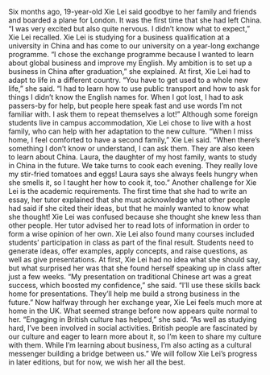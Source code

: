 Six months ago, 19-year-old Xie Lei said goodbye to her family and friends and boarded a plane for London. It was the first time that she had left China.
“I was very excited but also quite nervous. I didn’t know what to expect,” Xie Lei recalled.
Xie Lei is studying for a business qualification at a university in China and has come to our university on a year-long exchange programme. “I chose the exchange programme because I wanted to learn about global business and improve my English. My ambition is to set up a business in China after graduation,” she explained.
At first, Xie Lei had to adapt to life in a different country. “You have to get used to a whole new life,” she said. “I had to learn how to use public transport and how to ask for things I didn’t know the English names for. When I got lost, I had to ask passers-by for help, but people here speak fast and use words I’m not familiar with. I ask them to repeat themselves a lot!”
Although some foreign students live in campus accommodation, Xie Lei chose to live with a host family, who can help with her adaptation to the new culture. “When I miss home, I feel comforted to have a second family,” Xie Lei said. “When there’s something I don’t know or understand, I can ask them. They are also keen to learn about China. Laura, the daughter of my host family, wants to study in China in the future. We take turns to cook each evening. They really love my stir-fried tomatoes and eggs! Laura says she always feels hungry when she smells it, so I taught her how to cook it, too.”
Another challenge for Xie Lei is the academic requirements. The first time that she had to write an essay, her tutor explained that she must acknowledge what other people had said if she cited their ideas, but that he mainly wanted to know what she thought! Xie Lei was confused because she thought she knew less than other people. Her tutor advised her to read lots of information in order to form a wise opinion of her own.
Xie Lei also found many courses included students’ participation in class as part of the final result. Students need to generate ideas, offer examples, apply concepts, and raise questions, as well as give presentations. At first, Xie Lei had no idea what she should say, but what surprised her was that she found herself speaking up in class after just a few weeks. “My presentation on traditional Chinese art was a great success, which boosted my confidence,” she said. “I’ll use these skills back home for presentations. They’ll help me build a strong business in the future.”
Now halfway through her exchange year, Xie Lei feels much more at home in the UK. What seemed strange before now appears quite normal to her. “Engaging in British culture has helped,” she said. “As well as studying hard, I’ve been involved in social activities. British people are fascinated by our culture and eager to learn more about it, so I’m keen to share my culture with them. While I’m learning about business, I’m also acting as a cultural messenger building a bridge between us.”
We will follow Xie Lei’s progress in later editions, but for now, we wish her all the best.
